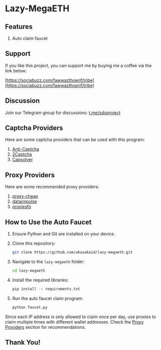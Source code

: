 # Lazy-MegaETH

## Features

1. Auto claim faucet  

## Support

If you like this project, you can support me by buying me a coffee via the link below:  

[https://sociabuzz.com/fawwazthoerif/tribe](https://sociabuzz.com/fawwazthoerif/tribe)  

## Discussion

Join our Telegram group for discussions: [t.me/sdsproject](https://t.me/sdsproject)  

## Captcha Providers

Here are some captcha providers that can be used with this program:  

1. [Anti-Captcha](https://getcaptchasolution.com/iiaiemxamz)  
2. [2Captcha](https://2captcha.com/?from=4688295)  
3. [Capsolver](https://dashboard.capsolver.com/passport/register?inviteCode=ejmvauaFFnqt)  

## Proxy Providers

Here are some recommended proxy providers:  

1. [proxy-cheap](https://app.proxy-cheap.com/r/mlShoy)  
2. [dataimpulse](https://dataimpulse.com/?aff=48082)  
3. [proxiesfo](https://app.proxies.fo/ref/c02fda06-da42-f640-7ef7-885127487ef0)  

## How to Use the Auto Faucet

1. Ensure Python and Git are installed on your device.  

2. Clone this repository:  

    ```bash
    git clone https://github.com/akasakaid/lazy-megaeth.git
    ```  

3. Navigate to the `lazy-megaeth` folder:  

    ```bash
    cd lazy-megaeth
    ```  

4. Install the required libraries:  

    ```bash
    pip install -r requirements.txt
    ```  

5. Run the auto faucet claim program:  

    ```bash
    python faucet.py
    ```  

Since each IP address is only allowed to claim once per day, use proxies to claim multiple times with different wallet addresses. Check the [Proxy Providers](#proxy-providers) section for recommendations.  

## Thank You!
